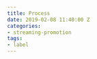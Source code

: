 ```yaml
---
title: Process
date: 2019-02-08 11:40:00 Z
categories:
- streaming-promotion
tags:
- label
---
```


